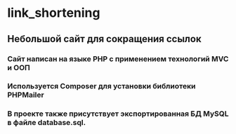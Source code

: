 # link_shortening

## Небольшой сайт для сокращения ссылок

### Сайт написан на языке PHP с применением технологий MVC и ООП
### Используется Composer для установки библиотеки PHPMailer
### В проекте также присутствует экспортированная БД MySQL в файле database.sql.

